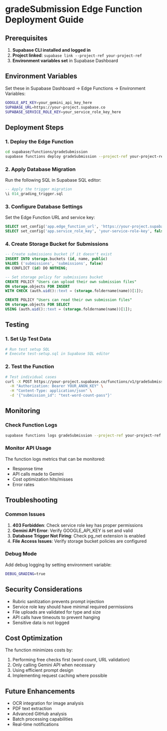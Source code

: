 # gradeSubmission Edge Function Deployment Guide

## Prerequisites

1. **Supabase CLI installed and logged in**
2. **Project linked**: `supabase link --project-ref your-project-ref`
3. **Environment variables set** in Supabase Dashboard

## Environment Variables

Set these in Supabase Dashboard → Edge Functions → Environment Variables:

```bash
GOOGLE_API_KEY=your_gemini_api_key_here
SUPABASE_URL=https://your-project.supabase.co
SUPABASE_SERVICE_ROLE_KEY=your_service_role_key_here
```

## Deployment Steps

### 1. Deploy the Edge Function

```bash
cd supabase/functions/gradeSubmission
supabase functions deploy gradeSubmission --project-ref your-project-ref
```

### 2. Apply Database Migration

Run the following SQL in Supabase SQL editor:

```sql
-- Apply the trigger migration
\i 014_grading_trigger.sql
```

### 3. Configure Database Settings

Set the Edge Function URL and service key:

```sql
SELECT set_config('app.edge_function_url', 'https://your-project.supabase.co', false);
SELECT set_config('app.service_role_key', 'your-service-role-key', false);
```

### 4. Create Storage Bucket for Submissions

```sql
-- Create submissions bucket if it doesn't exist
INSERT INTO storage.buckets (id, name, public)
VALUES ('submissions', 'submissions', false)
ON CONFLICT (id) DO NOTHING;

-- Set storage policy for submissions bucket
CREATE POLICY "Users can upload their own submission files" 
ON storage.objects FOR INSERT 
WITH CHECK (auth.uid()::text = (storage.foldername(name))[1]);

CREATE POLICY "Users can read their own submission files" 
ON storage.objects FOR SELECT 
USING (auth.uid()::text = (storage.foldername(name))[1]);
```

## Testing

### 1. Set Up Test Data

```bash
# Run test setup SQL
# Execute test-setup.sql in Supabase SQL editor
```

### 2. Test the Function

```bash
# Test individual cases
curl -X POST https://your-project.supabase.co/functions/v1/gradeSubmission \
  -H "Authorization: Bearer YOUR_ANON_KEY" \
  -H "Content-Type: application/json" \
  -d '{"submission_id": "test-word-count-pass"}'
```

## Monitoring

### Check Function Logs

```bash
supabase functions logs gradeSubmission --project-ref your-project-ref
```

### Monitor API Usage

The function logs metrics that can be monitored:
- Response time
- API calls made to Gemini
- Cost optimization hits/misses
- Error rates

## Troubleshooting

### Common Issues

1. **403 Forbidden**: Check service role key has proper permissions
2. **Gemini API Error**: Verify GOOGLE_API_KEY is set and valid
3. **Database Trigger Not Firing**: Check pg_net extension is enabled
4. **File Access Issues**: Verify storage bucket policies are configured

### Debug Mode

Add debug logging by setting environment variable:
```bash
DEBUG_GRADING=true
```

## Security Considerations

- Rubric sanitization prevents prompt injection
- Service role key should have minimal required permissions
- File uploads are validated for type and size
- API calls have timeouts to prevent hanging
- Sensitive data is not logged

## Cost Optimization

The function minimizes costs by:
1. Performing free checks first (word count, URL validation)
2. Only calling Gemini API when necessary
3. Using efficient prompt design
4. Implementing request caching where possible

## Future Enhancements

- OCR integration for image analysis
- PDF text extraction
- Advanced GitHub analysis
- Batch processing capabilities
- Real-time notifications